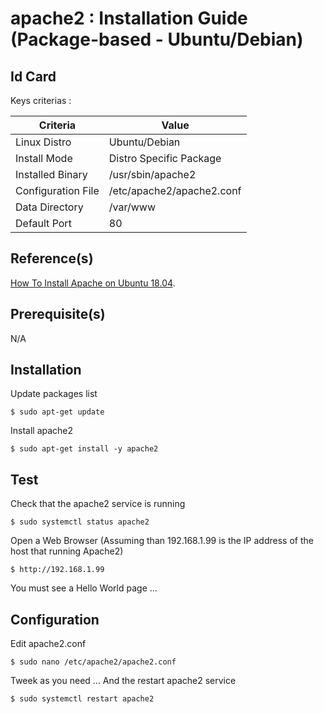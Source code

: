 apache2 : Installation Guide (Package-based - Ubuntu/Debian)
==
Id Card
-
Keys criterias :
<table>
    <thead>
        <tr>
            <th>Criteria</th>
            <th>Value</th>
        </tr>
    </thead>
    <tbody>
        <tr>
            <td>Linux Distro</td>
            <td>Ubuntu/Debian</td>
        </tr>
        <tr>
            <td>Install Mode</td>
            <td>Distro Specific Package</td>
        </tr>
        <tr>
            <td>Installed Binary</td>
            <td>/usr/sbin/apache2</td>
        </tr>
        <tr>
            <td>Configuration File</td>
            <td>/etc/apache2/apache2.conf</td>
        </tr>
        <tr>
            <td>Data Directory</td>
            <td>/var/www</td>
        </tr>
        <tr>
            <td>Default Port</td>
            <td>80</td>
        </tr>
    </tbody>
</table>

Reference(s)
-
<a href="https://linuxize.com/post/how-to-install-apache-on-ubuntu-18-04/">How To Install Apache on Ubuntu 18.04</a>.  

Prerequisite(s)
-
N/A

Installation
-
Update packages list
<pre><code>$ sudo apt-get update</code></pre>

Install apache2
<pre><code>$ sudo apt-get install -y apache2</code></pre>

Test
--
Check that the apache2 service is running
<pre><code>$ sudo systemctl status apache2</code></pre>

Open a Web Browser (Assuming than 192.168.1.99 is the IP address of the host that running Apache2)
<pre><code>$ http://192.168.1.99</code></pre>
You must see a Hello World page ...

Configuration
-
Edit apache2.conf
<pre><code>$ sudo nano /etc/apache2/apache2.conf</code></pre>

Tweek as you need ... And the restart apache2 service
<pre><code>$ sudo systemctl restart apache2</code></pre>

